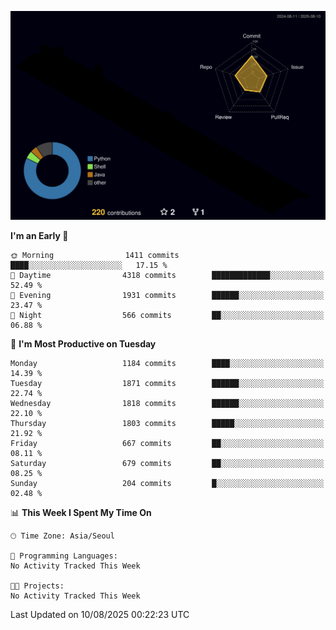 <!-- ![Header](./github-header-image.png) -->

<!-- <div align="center">
  <img src="https://ziadoua.github.io/m3-Markdown-Badges/badges/FastAPI/fastapi1.svg" />&nbsp
  <img src="https://ziadoua.github.io/m3-Markdown-Badges/badges/Git/git1.svg" />&nbsp
  <img src="https://ziadoua.github.io/m3-Markdown-Badges/badges/Linux/linux2.svg" />&nbsp
  <img src="https://ziadoua.github.io/m3-Markdown-Badges/badges/PostgreSQL/postgresql3.svg" />&nbsp
  <img src="https://ziadoua.github.io/m3-Markdown-Badges/badges/Python/python3.svg" />&nbsp
</div> -->

![](./profile-3d-contrib/profile-night-rainbow.svg)

<!--START_SECTION:waka-->
**I'm an Early 🐤** 

```text
🌞 Morning                1411 commits        ████░░░░░░░░░░░░░░░░░░░░░   17.15 % 
🌆 Daytime                4318 commits        █████████████░░░░░░░░░░░░   52.49 % 
🌃 Evening                1931 commits        ██████░░░░░░░░░░░░░░░░░░░   23.47 % 
🌙 Night                  566 commits         ██░░░░░░░░░░░░░░░░░░░░░░░   06.88 % 
```
📅 **I'm Most Productive on Tuesday** 

```text
Monday                   1184 commits        ████░░░░░░░░░░░░░░░░░░░░░   14.39 % 
Tuesday                  1871 commits        ██████░░░░░░░░░░░░░░░░░░░   22.74 % 
Wednesday                1818 commits        ██████░░░░░░░░░░░░░░░░░░░   22.10 % 
Thursday                 1803 commits        █████░░░░░░░░░░░░░░░░░░░░   21.92 % 
Friday                   667 commits         ██░░░░░░░░░░░░░░░░░░░░░░░   08.11 % 
Saturday                 679 commits         ██░░░░░░░░░░░░░░░░░░░░░░░   08.25 % 
Sunday                   204 commits         █░░░░░░░░░░░░░░░░░░░░░░░░   02.48 % 
```


📊 **This Week I Spent My Time On** 

```text
🕑︎ Time Zone: Asia/Seoul

💬 Programming Languages: 
No Activity Tracked This Week

🐱‍💻 Projects: 
No Activity Tracked This Week
```


 Last Updated on 10/08/2025 00:22:23 UTC
<!--END_SECTION:waka-->




